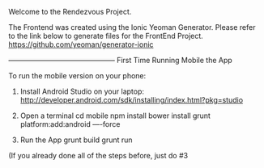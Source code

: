 Welcome to the Rendezvous Project.

The Frontend was created using the Ionic Yeoman Generator. Please refer to the link below to generate files for the FrontEnd Project.
https://github.com/yeoman/generator-ionic

———————————————
First Time Running Mobile the App

To run the mobile version on your phone:
1. Install Android Studio on your laptop:
http://developer.android.com/sdk/installing/index.html?pkg=studio


2. Open a terminal
cd mobile
npm install
bower install
grunt platform:add:android —-force

3. Run the App
grunt build
grunt run

(If you already done all of the steps before, just do #3